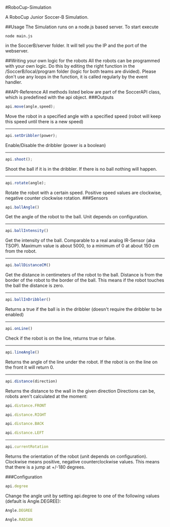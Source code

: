 #RoboCup-Simulation

A RoboCup Junior Soccer-B Simulation.

##Usage
The Simulation runs on a node.js based server. To start execute 

```
node main.js
```

in the SoccerB/server folder. It will tell you the IP and the port of the webserver.

##Writing your own logic for the robots
All the robots can be programmed with your own logic. Do this by editing the right function in the /SoccerB/local/program
folder (logic for both teams are divided). Please don't use any loops in the function, it is called regularly by the 
event handler.

##API-Reference
All methods listed below are part of the SoccerAPI class, which is predefined with the api object.
###Outputs
```javascript
api.move(angle,speed);
```  
Move the robot in a specified angle with a specified speed (robot will keep this speed until there is a new speed)

___

```javascript
api.setDribbler(power);
```  
Enable/Disable the dribbler (power is a boolean)

___

```javascript
api.shoot();
```  
Shoot the ball if it is in the dribbler. If there is no ball nothing will happen.

___

```javascript
api.rotate(angle);
```  
Rotate the robot with a certain speed. Positive speed values are clockwise, negative counter clockwise rotation.
###Sensors

```javascript
api.ballAngle()
```  
Get the angle of the robot to the ball. Unit depends on configuration.

___

```javascript
api.ballIntensity()
```  
Get the intensity of the ball. Comparable to a real analog IR-Sensor (aka TSOP). Maximum value is about 5000, to a minimum of 0 at about 150 cm from the robot.

___

```javascript
api.ballDistanceCM()
```  
Get the distance in centimeters of the robot to the ball. Distance is from the border of the robot to the border of the ball. This means if the robot touches the ball the distance is zero.

___ 

```javascript
api.ballInDribbler()
```  
Returns a true if the ball is in the dribbler (doesn't require the dribbler to be enabled)

___

```javascript
api.onLine()
```  
Check if the robot is on the line, returns true or false.

___

```javascript
api.lineAngle()
```  
Returns the angle of the line under the robot. If the robot is on the line on the front it will return 0.

___

```javascript
api.distance(direction)
```  
Returns the distance to the wall in the given direction Directions can be, robots aren't calculated at the moment:   
```javascript
api.distance.FRONT
```  
```javascript
api.distance.RIGHT
```  
```javascript
api.distance.BACK
```  
```javascript
api.distance.LEFT
```  

___

```javascript
api.currentRotation
```  
Returns the orientation of the robot (unit depends on configuration). Clockwise means positive, negative counterclockwise values. This means that there is a jump at +/-180 degrees.

###Configuration
```javascript
api.degree
``` 
Change the angle unit by setting api.degree to one of the following values (default is Angle.DEGREE):   
```javascript
Angle.DEGREE
```   
```javascript
Angle.RADIAN
``` 
